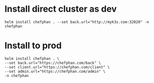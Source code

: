 # Install direct cluster as dev
```
helm install chefphan . --set back.url="http://myk3s.com:32020" -n chefphan
```

# Install to prod
```
helm install chefphan . \
--set back.url="https://chefphan.com/back" \
--set client.url="https://chefphan.com/client" \
--set admin.url="https://chefphan.com/admin" \
-n chefphan
```